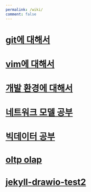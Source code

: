 ```yaml
---
permalink: /wiki/
comment: false
---
```

# [git에 대해서](git에-대해서)
# [vim에 대해서](vim에-대해서)
# [개발 환경에 대해서](개발-환경에-대해서)
# [네트워크 모델 공부](네트워크-모델-공부)
# [빅데이터 공부](빅데이터-공부)
# [oltp olap](oltp-olap)
# [jekyll-drawio-test2](jekyll-drawio-test2)
